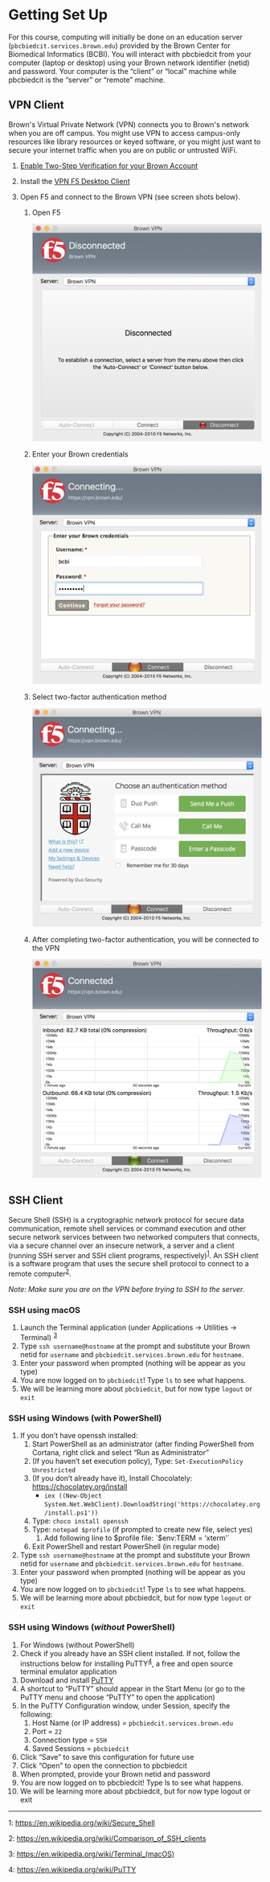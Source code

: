 # Getting Set Up

For this course, computing will initially be done on an education server (`pbcbiedcit.services.brown.edu`) provided by the Brown Center for Biomedical Informatics (BCBI). You will interact with pbcbiedcit from your computer (laptop or desktop) using your Brown network identifier (netid) and password. Your computer is the “client” or “local” machine while pbcbiedcit is the “server” or “remote” machine.

## VPN Client

Brown's Virtual Private Network (VPN) connects you to Brown's network when you are off campus. You might use VPN to access campus-only resources like library resources or keyed software, or you might just want to secure your internet traffic when you are on public or untrusted WiFi.

1. [Enable Two-Step Verification for your Brown Account](https://ithelp.brown.edu/kb/articles/445-enable-two-step-verification-for-your-brown-account)
2. Install the [VPN F5 Desktop Client](https://www.brown.edu/information-technology/software/catalog/vpn-f5-desktop-client)
3. Open F5 and connect to the Brown VPN (see screen shots below).

    1. Open F5

        ![f5a](/images/f5a.png)

    2. Enter your Brown credentials

        ![f5b](/images/f5b.png)

    3. Select two-factor authentication method

        ![f5c](/images/f5c.png)

    4. After completing two-factor authentication, you will be connected to the VPN

        ![f5d](/images/f5d.png)


## SSH Client
Secure Shell (SSH) is a cryptographic network protocol for secure data communication, remote shell services or command execution and other secure network services between two networked computers that connects, via a secure channel over an insecure network, a server and a client (running SSH server and SSH client programs, respectively)<sup>[1](#footnote1)</sup>. An SSH client is a software program that uses the secure shell protocol to connect to a remote computer<sup>[2](#footnote2)</sup>.

_Note: Make sure you are on the VPN before trying to SSH to the server._


### SSH using macOS
1. Launch the Terminal application (under Applications → Utilities → Terminal) <sup>[3](#footnote3)</sup>
2. Type `ssh username@hostname` at the prompt and substitute your Brown netid for `username` and `pbcbiedcit.services.brown.edu` for `hostname`.
3. Enter your password when prompted (nothing will be appear as you type)
4. You are now logged on to `pbcbiedcit`! Type `ls` to see what happens.
5. We will be learning more about `pbcbiedcit`, but for now type `logout` or `exit`


### SSH using Windows (with PowerShell)
1. If you don’t have openssh installed: 
    1. Start PowerShell as an administrator (after finding PowerShell from Cortana, right click and select “Run as Administrator”
    2. (If you haven’t set execution policy), Type: `Set-ExecutionPolicy Unrestricted`
    3. (If you don’t already have it), Install Chocolately: https://chocolatey.org/install
        - `iex ((New-Object System.Net.WebClient).DownloadString('https://chocolatey.org/install.ps1'))`
    4. Type: `choco install openssh`
    5. Type: `notepad $profile` (if prompted to create new file, select yes)
        1. Add following line to $profile file: `$env:TERM = ‘xterm’`
    6. Exit PowerShell and restart PowerShell (in regular mode)
2. Type `ssh username@hostname` at the prompt and substitute your Brown netid for `username` and `pbcbiedcit.services.brown.edu` for `hostname`.
3. Enter your password when prompted (nothing will be appear as you type)
4. You are now logged on to `pbcbiedcit`! Type `ls` to see what happens.
5. We will be learning more about pbcbiedcit, but for now type `logout` or `exit`


### SSH using Windows (_without_ PowerShell)
1. For Windows (without PowerShell)
2. Check if you already have an SSH client installed. If not, follow the instructions below for installing PuTTY<sup>[4](#footnote4)</sup>, a free and open source terminal emulator application
3. Download and install [PuTTY](https://www.brown.edu/information-technology/software/catalog/putty-ssh-client)
4. A shortcut to “PuTTY” should appear in the Start Menu (or go to the PuTTY menu and choose “PuTTY” to open the application)
5. In the PuTTY Configuration window, under Session, specify the following:
    1. Host Name (or IP address) = `pbcbiedcit.services.brown.edu`
    2. Port = `22`
    3. Connection type = `SSH`
    4. Saved Sessions = `pbcbiedcit`
6. Click “Save” to save this configuration for future use
7. Click “Open” to open the connection to pbcbiedcit
8. When prompted, provide your Brown netid and password
9. You are now logged on to pbcbiedcit! Type ls to see what happens.
10. We will be learning more about pbcbiedcit, but for now type logout or exit


___

<a name="footnote1">1</a>: https://en.wikipedia.org/wiki/Secure_Shell

<a name="footnote2">2</a>: https://en.wikipedia.org/wiki/Comparison_of_SSH_clients

<a name="footnote3">3</a>: https://en.wikipedia.org/wiki/Terminal_(macOS)

<a name="footnote4">4</a>: https://en.wikipedia.org/wiki/PuTTY
